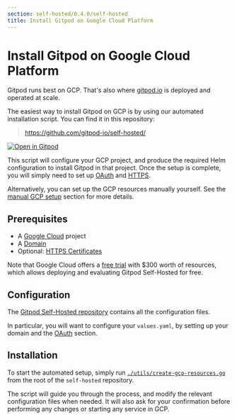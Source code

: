 ```yaml
---
section: self-hosted/0.4.0/self-hosted
title: Install Gitpod on Google Cloud Platform
---
```


# Install Gitpod on Google Cloud Platform

Gitpod runs best on GCP. That's also where [gitpod.io](https://gitpod.io) is deployed and operated at scale.

The easiest way to install Gitpod on GCP is by using our automated installation script. You can find it in this repository:

> https://github.com/gitpod-io/self-hosted/

[![Open in Gitpod](https://gitpod.io/button/open-in-gitpod.svg)](https://gitpod.io/#https://github.com/gitpod-io/self-hosted)

This script will configure your GCP project, and produce the required Helm configuration to install Gitpod in that project.
Once the setup is complete, you will simply need to set up [OAuth](./oauth/) and [HTTPS](./https-certs/).

Alternatively, you can set up the GCP resources manually yourself. See the [manual GCP setup](./install-on-gcp-manual/) section for more details.

## Prerequisites

- A [Google Cloud](https://cloud.google.com/) project
- A [Domain](./domain)
- Optional: [HTTPS Certificates](./https-certs)

Note that Google Cloud offers a [free trial](https://console.cloud.google.com/freetrial) with $300 worth of resources, which allows deploying and evaluating Gitpod Self-Hosted for free.

## Configuration

The [Gitpod Self-Hosted repository](https://github.com/gitpod-io/self-hosted) contains all the configuration files.

In particular, you will want to configure your `values.yaml`, by setting up your domain and the [OAuth](./oauth/) section.

## Installation

To start the automated setup, simply run [`./utils/create-gcp-resources.go`](https://github.com/gitpod-io/self-hosted/blob/master/utils/create-gcp-resources.go) from the root of the `self-hosted` repository.

The script will guide you through the process, and modify the relevant configuration files when needed. It will also ask for your confirmation before performing any changes or starting any service in GCP.
